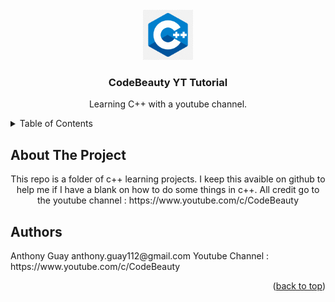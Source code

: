 <div id="top"></div>
<!--

[![LinkedIn][linkedin-shield]][linkedin-url]

<!-- PROJECT LOGO -->
<br />
<div align="center">
  <a href="https://github.com/github_username/repo_name">
    <img src="images/c++logo.png" alt="Logo" width="80" height="80">
  </a>

<h3 align="center">CodeBeauty YT Tutorial</h3>

  <p align="center">
    Learning C++ with a youtube channel.
  </p>
</div>

<!-- TABLE OF CONTENTS -->
<details>
  <summary>Table of Contents</summary>
  <ol>
    <li>
      <a href="#about-the-project">About The Project</a>
    </li>
  </ol>
</details>

<!-- ABOUT THE PROJECT -->
## About The Project

<p align="center">
  This repo is a folder of c++ learning projects. I keep this avaible on github to help me if I have a blank on how to do some things in c++. All credit go to the youtube channel : https://www.youtube.com/c/CodeBeauty

<!-- Authors -->
## Authors
<p align="left">
  Anthony Guay anthony.guay112@gmail.com
  Youtube Channel : https://www.youtube.com/c/CodeBeauty
<p align="right">(<a href="#top">back to top</a>)</p>

<!-- MARKDOWN LINKS & IMAGES -->
<!-- https://www.markdownguide.org/basic-syntax/#reference-style-links -->
[linkedin-shield]: https://img.shields.io/badge/-LinkedIn-black.svg?style=for-the-badge&logo=linkedin&colorB=555
[linkedin-url]: https://www.linkedin.com/in/anthony-guay-75b27421b/
[product-screenshot]: images/screenshot.png
